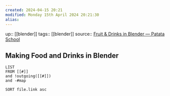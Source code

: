 ```yaml
---
created: 2024-04-15 20:21
modified: Monday 15th April 2024 20:21:30
alias:
---
```

up::  [[blender]]
tags:: [[blender]]
source:: [Fruit & Drinks in Blender — Patata School](https://www.patataschool.com/fruit-drinks-in-blender)
## Making Food and Drinks in Blender

```dataview
LIST
FROM [[#]]
and !outgoing([[#]])
and -#map

SORT file.link asc
```
